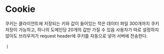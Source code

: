 # Cookie

 쿠키는 클라이언트에 저장되는 키와 값이 들어있는 작은 데이터 파일 
 300개까지 쿠키 저장이 가능하고, 하나의 도메인당 20개의 값만 가질 수 있음
 사용자가 따로 설정하지 않아도 브라우저가 request header에 쿠키를 자동으로 넣어 서버에 전송한다.

ㅣ